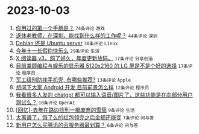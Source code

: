 # 2023-10-03

1. [你用过的第一个手柄是？](https://www.v2ex.com/t/978665) `74条评论` `游戏`
1. [退休老教师，在深圳，能找到什么样的工作呢？](https://www.v2ex.com/t/978678) `44条评论` `深圳`
1. [Debian 还是 Ubuntu server](https://www.v2ex.com/t/978670) `30条评论` `Linux`
1. [今年十一长假你快乐么](https://www.v2ex.com/t/978680) `29条评论` `生活`
1. [X 阅读器 v3，鸽了好久，年度更新放码。](https://www.v2ex.com/t/978710) `17条评论` `分享创造`
1. [目前兼顾编程与娱乐的显示器 5120x2160 的 LG 屏是不是个好的选择](https://www.v2ex.com/t/978675) `17条评论` `程序员`
1. [军工级别防摔手机壳, 有哪些推荐?](https://www.v2ex.com/t/978696) `13条评论` `Apple`
1. [想问下大家 Android 开发 目前前景怎么样](https://www.v2ex.com/t/978676) `12条评论` `程序员`
1. [我看很多人发的 chatgpt 都可以输入语音/图片了，这些功能是在向部分用户测试么？](https://www.v2ex.com/t/978677) `10条评论` `OpenAI`
1. [[回忆]-去年在路边捡到一根废弃的雪茄](https://www.v2ex.com/t/978669) `9条评论` `生活`
1. [太离谱了，饿了么的红包领完之后金额还能变](https://www.v2ex.com/t/978668) `7条评论` `问与答`
1. [新用户怎么买腾讯的云服务器最划算？](https://www.v2ex.com/t/978701) `6条评论` `问与答`
